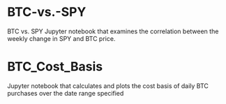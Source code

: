 # BTC-vs.-SPY
BTC vs. SPY
Jupyter notebook that examines the correlation between the weekly change in SPY and BTC price.

# BTC_Cost_Basis
Jupyter notebook that calculates and plots the cost basis of daily BTC purchases over the date range specified
